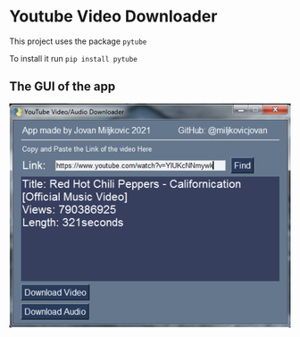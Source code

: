 # Youtube Video Downloader

This project uses the package `pytube`

To install it run `pip install pytube`

## The GUI of the app
![screenshot of the programm's GUI](https://github.com/miljkovicjovan/youtube-video-downloader/blob/main/public/Screenshot_1.png?raw=true)